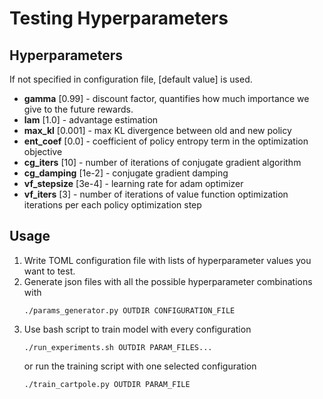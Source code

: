 # Testing Hyperparameters
## Hyperparameters
If not specified in configuration file, [default value] is used.
* **gamma** [0.99] - discount factor, quantifies how much importance we give to the future rewards.
* **lam** [1.0] - advantage estimation
* **max_kl** [0.001] - max KL divergence between old and new policy
* **ent_coef** [0.0] - coefficient of policy entropy term in the optimization objective
* **cg_iters** [10] - number of iterations of conjugate gradient algorithm
* **cg_damping** [1e-2] - conjugate gradient damping
* **vf_stepsize** [3e-4] - learning rate for adam optimizer
* **vf_iters** [3] - number of iterations of value function optimization iterations per each policy optimization step

## Usage
1. Write TOML configuration file with lists of hyperparameter values you want to test.
2. Generate json files with all the possible hyperparameter combinations with 
    ```
    ./params_generator.py OUTDIR CONFIGURATION_FILE
    ```
3. Use bash script to train model with every configuration
    ```
    ./run_experiments.sh OUTDIR PARAM_FILES...
    ```
    or run the training script with one selected configuration
    ```
    ./train_cartpole.py OUTDIR PARAM_FILE
    ```